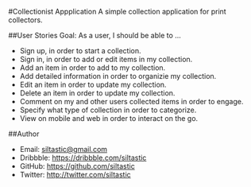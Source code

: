 #Collectionist Appplication
A simple collection application for print collectors.

##User Stories
Goal: As a user, I should be able to ...

- Sign up, in order to start a collection.
- Sign in, in order to add or edit items in my collection.
- Add an item in order to add to my collection.
- Add detailed information in order to organizie my collection.
- Edit an item in order to update my collection.
- Delete an item in order to update my collection.
- Comment on my and other users collected items in order to engage.
- Specify what type of collection in order to categorize.
- View on mobile and web in order to interact on the go.

##Author
- Email: siltastic@gmail.com
- Dribbble: https://dribbble.com/siltastic
- GitHub: https://github.com/siltastic
- Twitter: http://twitter.com/siltastic